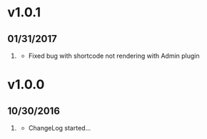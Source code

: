 # v1.0.1
##  01/31/2017

1. [](#bugfix)
    * Fixed bug with shortcode not rendering with Admin plugin

# v1.0.0
##  10/30/2016

1. [](#new)
    * ChangeLog started...
